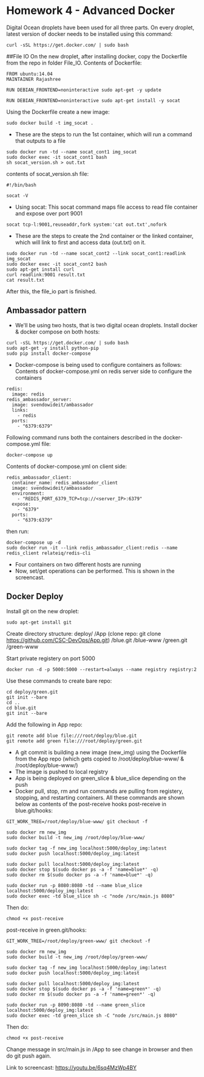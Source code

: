 # Homework 4 - Advanced Docker

Digital Ocean droplets have been used for all three parts. On every droplet, latest version of docker needs to be installed using this command:
```
curl -sSL https://get.docker.com/ | sudo bash
```

##File IO
On the new droplet, after installing docker, copy the Dockerfile from the repo in folder File_IO.
Contents of Dockerfile:
```
FROM ubuntu:14.04
MAINTAINER Rajashree

RUN DEBIAN_FRONTEND=noninteractive sudo apt-get -y update

RUN DEBIAN_FRONTEND=noninteractive sudo apt-get install -y socat
```
Using the Dockerfile create a new image:
```
sudo docker build -t img_socat .
```
* These are the steps to run the 1st container, which will run a command that outputs to a file
```
sudo docker run -td --name socat_cont1 img_socat
sudo docker exec -it socat_cont1 bash
sh socat_version.sh > out.txt
```
contents of socat_version.sh file:
```
#!/bin/bash

socat -V
```
* Using socat: This socat command maps file access to read file container and expose over port 9001
```
socat tcp-l:9001,reuseaddr,fork system:'cat out.txt',nofork
```
* These are the steps to create the 2nd container or the linked container, which will link to first and access data (out.txt) on it.
```
sudo docker run -td --name socat_cont2 --link socat_cont1:readlink img_socat
sudo docker exec -it socat_cont2 bash
sudo apt-get install curl
curl readlink:9001 result.txt
cat result.txt
```
After this, the file_io part is finished.

## Ambassador pattern
* We'll be using two hosts, that is two digital ocean droplets.
Install docker & docker compose on both hosts:
```
curl -sSL https://get.docker.com/ | sudo bash
sudo apt-get -y install python-pip
sudo pip install docker-compose
```
* Docker-compose is being used to configure containers as follows:
Contents of docker-compose.yml on redis server side to configure the containers
```
redis:
  image: redis
redis_ambassador_server:
  image: svendowideit/ambassador
  links:
    - redis
  ports:
    - "6379:6379"
```
Following command runs both the containers described in the docker-compose.yml file:
```
docker-compose up
```

Contents of docker-compose.yml on client side:
```
redis_ambassador_client:
  container_name: redis_ambassador_client
  image: svendowideit/ambassador
  environment:
    - "REDIS_PORT_6379_TCP=tcp://<server_IP>:6379"
  expose:
    - "6379"
  ports:
    - "6379:6379"
```
then run:
```
docker-compose up -d
sudo docker run -it --link redis_ambassador_client:redis --name redis_client relateiq/redis-cli
```
* Four containers on two different hosts are running
* Now, set/get operations can be performed. This is shown in the screencast.

## Docker Deploy
Install git on the new droplet:
```
sudo apt-get install git
```
Create directory structure:
deploy/
  /App (clone repo: git clone https://github.com/CSC-DevOps/App.git)
  /blue.git
  /blue-www
  /green.git
  /green-www

Start private registery on port 5000
```
docker run -d -p 5000:5000 --restart=always --name registry registry:2
```

Use these commands to create bare repo:
```
cd deploy/green.git
git init --bare
cd ..
cd blue.git
git init --bare
```

Add the following in App repo:
```
git remote add blue file:///root/deploy/blue.git
git remote add green file:///root/deploy/green.git
```

* A git commit is building a new image (new_img) using the Dockerfile from the App repo (which gets copied to /root/deploy/blue-www/ & /root/deploy/blue-www/)
* The image is pushed to local registry
* App is being deployed on green_slice & blue_slice depending on the push
* Docker pull, stop, rm and run commands are pulling from registery, stopping, and restarting containers.
All these commands are shown below as contents of the post-receive hooks
post-receive in blue.git/hooks:
```
GIT_WORK_TREE=/root/deploy/blue-www/ git checkout -f

sudo docker rm new_img
sudo docker build -t new_img /root/deploy/blue-www/

sudo docker tag -f new_img localhost:5000/deploy_img:latest
sudo docker push localhost:5000/deploy_img:latest

sudo docker pull localhost:5000/deploy_img:latest
sudo docker stop $(sudo docker ps -a -f 'name=blue*' -q)
sudo docker rm $(sudo docker ps -a -f 'name=blue*' -q)

sudo docker run -p 8080:8080 -td --name blue_slice localhost:5000/deploy_img:latest
sudo docker exec -td blue_slice sh -c "node /src/main.js 8080"
```
Then do:
```
chmod +x post-receive
```

post-receive in green.git/hooks:
```
GIT_WORK_TREE=/root/deploy/green-www/ git checkout -f

sudo docker rm new_img
sudo docker build -t new_img /root/deploy/green-www/

sudo docker tag -f new_img localhost:5000/deploy_img:latest
sudo docker push localhost:5000/deploy_img:latest

sudo docker pull localhost:5000/deploy_img:latest
sudo docker stop $(sudo docker ps -a -f 'name=green*' -q)
sudo docker rm $(sudo docker ps -a -f 'name=green*' -q)

sudo docker run -p 8090:8080 -td --name green_slice localhost:5000/deploy_img:latest
sudo docker exec -td green_slice sh -C "node /src/main.js 8080"
```
Then do:
```
chmod +x post-receive
```
Change message in src/main.js in /App to see change in browser and then do git push again.

Link to screencast:
https://youtu.be/6sq4MzWp4BY
